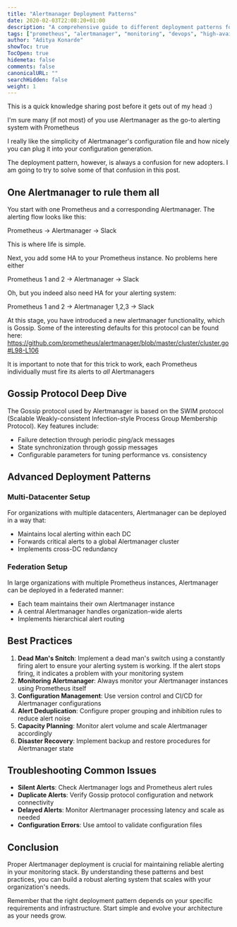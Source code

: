 ```yaml
---
title: "Alertmanager Deployment Patterns"
date: 2020-02-03T22:08:20+01:00
description: "A comprehensive guide to different deployment patterns for Prometheus Alertmanager, from single instance to high availability configurations"
tags: ["prometheus", "alertmanager", "monitoring", "devops", "high-availability"]
author: "Aditya Konarde"
showToc: true
TocOpen: true
hidemeta: false
comments: false
canonicalURL: ""
searchHidden: false
weight: 1
---
```


This is a quick knowledge sharing post before it gets out of my head :)

I'm sure many (if not most) of you use Alertmanager as the go-to alerting system with Prometheus

I really like the simplicity of Alertmanager's configuration file and how nicely you can plug it into your configuration generation.

The deployment pattern, however, is always a confusion for new adopters. I am going to try to solve some of that confusion in this post.

## One Alertmanager to rule them all

You start with one Prometheus and a corresponding Alertmanager. The alerting flow looks like this:

Prometheus -> Alertmanager -> Slack

This is where life is simple.

Next, you add some HA to your Prometheus instance. No problems here either

Prometheus 1 and 2 -> Alertmanager -> Slack

Oh, but you indeed also need HA for your alerting system:

Prometheus 1 and 2 -> Alertmanager 1,2,3 -> Slack

At this stage, you have introduced a new alertmanager functionality, which is Gossip. Some of the interesting defaults for this protocol can be found here: https://github.com/prometheus/alertmanager/blob/master/cluster/cluster.go#L98-L106

It is important to note that for this trick to work, each Prometheus individually must fire its alerts to *all* Alertmanagers

## Gossip Protocol Deep Dive

The Gossip protocol used by Alertmanager is based on the SWIM protocol (Scalable Weakly-consistent Infection-style Process Group Membership Protocol). Key features include:

- Failure detection through periodic ping/ack messages
- State synchronization through gossip messages
- Configurable parameters for tuning performance vs. consistency

## Advanced Deployment Patterns

### Multi-Datacenter Setup
For organizations with multiple datacenters, Alertmanager can be deployed in a way that:
- Maintains local alerting within each DC
- Forwards critical alerts to a global Alertmanager cluster
- Implements cross-DC redundancy

### Federation Setup
In large organizations with multiple Prometheus instances, Alertmanager can be deployed in a federated manner:
- Each team maintains their own Alertmanager instance
- A central Alertmanager handles organization-wide alerts
- Implements hierarchical alert routing

## Best Practices

1. **Dead Man's Snitch**: Implement a dead man's switch using a constantly firing alert to ensure your alerting system is working. If the alert stops firing, it indicates a problem with your monitoring system
2. **Monitoring Alertmanager**: Always monitor your Alertmanager instances using Prometheus itself
2. **Configuration Management**: Use version control and CI/CD for Alertmanager configurations
3. **Alert Deduplication**: Configure proper grouping and inhibition rules to reduce alert noise
4. **Capacity Planning**: Monitor alert volume and scale Alertmanager accordingly
5. **Disaster Recovery**: Implement backup and restore procedures for Alertmanager state

## Troubleshooting Common Issues

- **Silent Alerts**: Check Alertmanager logs and Prometheus alert rules
- **Duplicate Alerts**: Verify Gossip protocol configuration and network connectivity
- **Delayed Alerts**: Monitor Alertmanager processing latency and scale as needed
- **Configuration Errors**: Use amtool to validate configuration files

## Conclusion

Proper Alertmanager deployment is crucial for maintaining reliable alerting in your monitoring stack. By understanding these patterns and best practices, you can build a robust alerting system that scales with your organization's needs.

Remember that the right deployment pattern depends on your specific requirements and infrastructure. Start simple and evolve your architecture as your needs grow.

